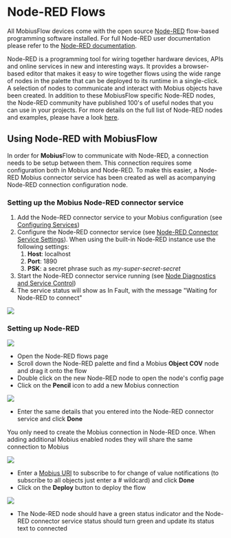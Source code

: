 # Node-RED Flows

All MobiusFlow devices come with the open source [Node-RED](https://node-red.org/) flow-based programming software installed. For full Node-RED user documentation please refer to the [Node-RED documentation](https://nodered.org/docs/).

Node-RED is a programming tool for wiring together hardware devices, APIs and online services in new and interesting ways. It provides a browser-based editor that makes it easy to wire together flows using the wide range of nodes in the palette that can be deployed to its runtime in a single-click. A selection of nodes to communicate and interact with Mobius objects have been created. In addition to these MobiusFlow specific Node-RED nodes, the Node-RED community have published 100's of useful nodes that you can use in your projects. For more details on the full list of Node-RED nodes and examples, please have a look [here](https://flows.nodered.org/).

## Using Node-RED with MobiusFlow <a href="#node-redflows-usingnode-redwithmobiusflow" id="node-redflows-usingnode-redwithmobiusflow"></a>

In order for **Mobius**Flow to communicate with Node-RED, a connection needs to be setup between them. This connection requires some configuration both in Mobius and Node-RED. To make this easier, a Node-RED Mobius connector service has been created as well as acompanying Node-RED connection configuration node.

### Setting up the Mobius Node-RED connector service <a href="#node-redflows-settingupthemobiusnode-redconnectorservice" id="node-redflows-settingupthemobiusnode-redconnectorservice"></a>

1. Add the Node-RED connector service to your Mobius configuration (see [Configuring Services](https://support.iaconnects.co.uk/hc/en-gb/articles/360025140772))
2. Configure the Node-RED connector service (see [Node-RED Connector Service Settings](https://support.iaconnects.co.uk/hc/en-gb/articles/360025434631)). When using the built-in Node-RED instance use the following settings:
   1. **Host**: localhost
   2. **Port**: 1890
   3. **PSK**: a secret phrase such as _my-super-secret-secret_
3. Start the Node-RED connector service running (see [Node Diagnostics and Service Control](https://support.iaconnects.co.uk/hc/en-gb/articles/360025139552))
4. The service status will show as In Fault, with the message "Waiting for Node-RED to connect"

![](https://support.iaconnects.co.uk/hc/article\_attachments/360023998512/node-red\_connector\_setup.png)

### Setting up Node-RED <a href="#node-redflows-settingupnode-red" id="node-redflows-settingupnode-red"></a>

![](https://support.iaconnects.co.uk/hc/article\_attachments/360023998652/add\_object\_cov\_node.png)

* Open the Node-RED flows page
* Scroll down the Node-RED palette and find a Mobius **Object COV** node and drag it onto the flow
* Double click on the new Node-RED node to open the node's config page
* Click on the **Pencil** icon to add a new Mobius connection

![](https://support.iaconnects.co.uk/hc/article\_attachments/360023998632/configure\_node-red\_config\_node.png)

* Enter the same details that you entered into the Node-RED connector service and click **Done**

You only need to create the Mobius connection in Node-RED once. When adding additional Mobius enabled nodes they will share the same connection to Mobius

![](https://support.iaconnects.co.uk/hc/article\_attachments/360024022331/configure\_object\_cov\_uri.png)

* Enter a [Mobius URI](../mobiusflow-r/mobiusflow-uniform-resource-identifiers.md) to subscribe to for change of value notifications (to subscribe to all objects just enter a # wildcard) and click **Done**
* Click on the **Deploy** button to deploy the flow

![](https://support.iaconnects.co.uk/hc/article\_attachments/360024022351/node\_connected.png)

* The Node-RED node should have a green status indicator and the Node-RED connector service status should turn green and update its status text to connected
